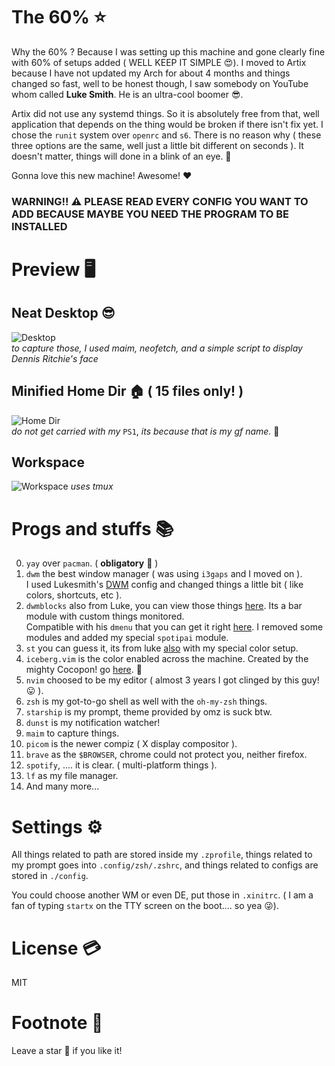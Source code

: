 # The 60% ⭐

Why the 60% ? Because I was setting up this machine and gone clearly fine with
60% of setups added ( WELL KEEP IT SIMPLE 😍). I moved to Artix because I
have not updated my Arch for about 4 months and things changed so fast, well to
be honest though, I saw somebody on YouTube whom called **Luke Smith**. He is an
ultra-cool boomer 😎.  

Artix did not use any systemd things. So it is absolutely free from that, well
application that depends on the thing would be broken if there isn't fix yet. I
chose the `runit` system over `openrc` and `s6`. There is no reason why ( these
three options are the same, well just a little bit different on seconds ). It
doesn't matter, things will done in a blink of an eye. 🤪

Gonna love this new machine! Awesome! ❤️

### WARNING!! ⚠️ PLEASE READ EVERY CONFIG YOU WANT TO ADD BECAUSE MAYBE YOU NEED THE PROGRAM TO BE INSTALLED 

# Preview 🖥️

## Neat Desktop 😎
![Desktop](https://i.imgur.com/OyIRzpC.png)  
*to capture those, I used maim, neofetch, and a simple script to display Dennis
Ritchie's face*

## Minified Home Dir 🏠 ( 15 files only! )
![Home Dir](https://i.imgur.com/LPfcMg0.png)  
*do not get carried with my* `PS1`, *its because that is my gf name.* 💌

## Workspace
![Workspace](https://i.imgur.com/ytb4C2D.png)
*uses tmux*

# Progs and stuffs 📚

  0. `yay` over `pacman`. ( **obligatory** 👿 )
  1. `dwm` the best window manager ( was using `i3gaps` and I moved on ).  
      I used Lukesmith's [DWM](https://github.com/lukesmithxyz/dwm) config and
      changed things a little bit ( like colors, shortcuts, etc ).
  2. `dwmblocks` also from Luke, you can view those things
     [here](https://github.com/lukesmithxyz/dwmblocks). Its a bar module with custom things monitored.  
     Compatible with his `dmenu` that you can get it right
     [here](https://github.com/lukesmithxyz/dmenu). I removed some modules and added my special `spotipai` module.
  3. `st` you can guess it, its from luke
     [also](https://github.com/lukesmithxyz/st) with my special color setup.
  4. `iceberg.vim` is the color enabled across the machine. Created by the
     mighty Cocopon! go [here](https://github.com/cocopon/iceberg.vim). 🌈
  5. `nvim` choosed to be my editor ( almost 3 years I got clinged by this guy! 😛 ).
  6. `zsh` is my got-to-go shell as well with the `oh-my-zsh` things.
  7. `starship` is my prompt, theme provided by omz is suck btw.
  8. `dunst` is my notification watcher!
  9. `maim` to capture things.
  10. `picom` is the newer compiz ( X display compositor ).
  11. `brave` as the `$BROWSER`, chrome could not protect you, neither firefox.
  12. `spotify`, .... it is clear. ( multi-platform things ).
  13. `lf` as my file manager.
  14. And many more...

# Settings ⚙️

  All things related to path are stored inside my `.zprofile`, things related to
  my prompt goes into `.config/zsh/.zshrc`, and things related to configs are
  stored in `./config`.  

  You could choose another WM or even DE, put those in `.xinitrc`. ( I am a fan
  of typing `startx` on the TTY screen on the boot.... so yea 😜).

# License 💳

  MIT

# Footnote 👣

  Leave a star 🌟 if you like it!
